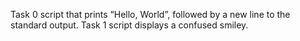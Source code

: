 Task 0 script that prints “Hello, World”, followed by a new line to the standard output.
Task 1 script  displays a confused smiley.
